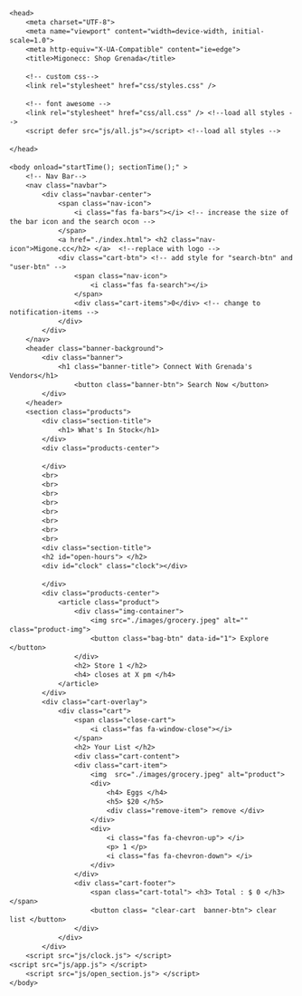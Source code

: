 
<html> 

	<head>
		<meta charset="UTF-8">
		<meta name="viewport" content="width=device-width, initial-scale=1.0">
		<meta http-equiv="X-UA-Compatible" content="ie=edge">
		<title>Migonecc: Shop Grenada</title>

		<!-- custom css-->  
		<link rel="stylesheet" href="css/styles.css" />

		<!-- font awesome -->
		<link rel="stylesheet" href="css/all.css" /> <!--load all styles -->
		<script defer src="js/all.js"></script> <!--load all styles -->

	</head>

	<body onload="startTime(); sectionTime();" >
		<!-- Nav Bar-->
		<nav class="navbar">
			<div class="navbar-center">
				<span class="nav-icon">
					<i class="fas fa-bars"></i> <!-- increase the size of the bar icon and the search ocon -->
				</span>
				<a href="./index.html"> <h2 class="nav-icon">Migone.cc</h2> </a>  <!--replace with logo -->
				<div class="cart-btn"> <!-- add style for "search-btn" and "user-btn" -->
					<span class="nav-icon">
						<i class="fas fa-search"></i>
					</span>
					<div class="cart-items">0</div> <!-- change to notification-items -->
				</div>
			</div>
		</nav>
        <header class="banner-background">
			<div class="banner">
				<h1 class="banner-title"> Connect With Grenada's Vendors</h1>
					<button class="banner-btn"> Search Now </button>
			</div>
		</header>
		<section class="products">
			<div class="section-title">
				<h1> What's In Stock</h1>
			</div>
			<div class="products-center">
		
			</div>		
			<br>
			<br>
			<br>
			<br>
			<br>
			<br>
			<br>
			<br>
			<div class="section-title">
			<h2 id="open-hours"> </h2>
			<div id="clock" class="clock"></div> 

			</div>
			<div class="products-center">
				<article class="product">
					<div class="img-container">
						<img src="./images/grocery.jpeg" alt="" class="product-img">
						<button class="bag-btn" data-id="1"> Explore </button>
					</div>
					<h2> Store 1 </h2>
					<h4> closes at X pm </h4>
				</article>
			</div>		
			<div class="cart-overlay">
				<div class="cart">
					<span class="close-cart">
						<i class="fas fa-window-close"></i>
					</span>
					<h2> Your List </h2>
					<div class="cart-content">
					<div class="cart-item">						
						<img  src="./images/grocery.jpeg" alt="product">
						<div>							
							<h4> Eggs </h4>
							<h5> $20 </h5>						
							<div class="remove-item"> remove </div>
						</div>						
						<div>
							<i class="fas fa-chevron-up"> </i>
							<p> 1 </p>
							<i class="fas fa-chevron-down"> </i>			
						</div>
					</div>					
					<div class="cart-footer">
						<span class="cart-total"> <h3> Total : $ 0 </h3> </span>
						<button class= "clear-cart 	banner-btn"> clear list </button>		
					</div>
				</div>
			</div>	
        <script src="js/clock.js"> </script>	
	<script src="js/app.js"> </script>
        <script src="js/open_section.js"> </script> 
	</body>

</html>
